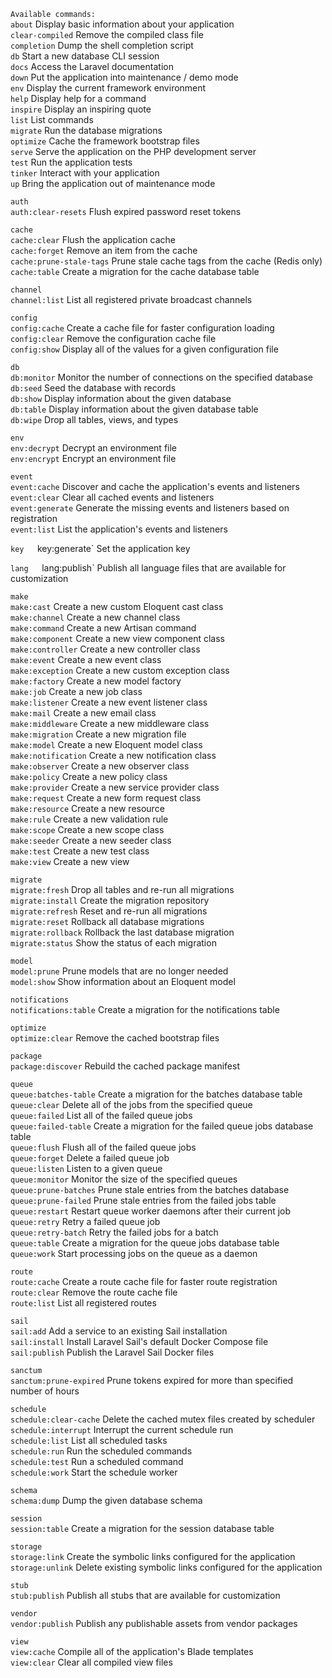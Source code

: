 `Available commands:`  
`about`                   Display basic information about your application  
`clear-compiled`          Remove the compiled class file  
`completion`              Dump the shell completion script  
`db`                      Start a new database CLI session  
`docs`                    Access the Laravel documentation  
`down`                    Put the application into maintenance / demo mode  
`env`                     Display the current framework environment  
`help`                    Display help for a command  
`inspire`                 Display an inspiring quote  
`list`                    List commands  
`migrate`                 Run the database migrations  
`optimize`                Cache the framework bootstrap files  
`serve`                   Serve the application on the PHP development server  
`test`                    Run the application tests  
`tinker`                  Interact with your application  
`up`                      Bring the application out of maintenance mode  
  
`auth`  
`auth:clear-resets`       Flush expired password reset tokens  
  
`cache`  
`cache:clear`             Flush the application cache  
`cache:forget`            Remove an item from the cache  
`cache:prune-stale-tags`  Prune stale cache tags from the cache (Redis only)  
`cache:table`             Create a migration for the cache database table  
  
`channel`  
`channel:list`            List all registered private broadcast channels  
  
`config`  
`config:cache`            Create a cache file for faster configuration loading  
`config:clear`            Remove the configuration cache file  
`config:show`             Display all of the values for a given configuration file  
  
`db`  
`db:monitor`              Monitor the number of connections on the specified database  
`db:seed`                 Seed the database with records  
`db:show`                 Display information about the given database  
`db:table`                Display information about the given database table  
`db:wipe`                 Drop all tables, views, and types  
  
`env`  
`env:decrypt`             Decrypt an environment file  
`env:encrypt`             Encrypt an environment file  
  
`event`  
`event:cache`             Discover and cache the application's events and listeners  
`event:clear`             Clear all cached events and listeners  
`event:generate`          Generate the missing events and listeners based on registration  
`event:list`              List the application's events and listeners  
  
`key  
`key:generate`            Set the application key  
  
`lang  
`lang:publish`            Publish all language files that are available for customization  
  
`make`  
`make:cast`               Create a new custom Eloquent cast class  
`make:channel`            Create a new channel class  
`make:command`            Create a new Artisan command  
`make:component`          Create a new view component class  
`make:controller`         Create a new controller class  
`make:event`              Create a new event class  
`make:exception`          Create a new custom exception class  
`make:factory`            Create a new model factory  
`make:job`                Create a new job class  
`make:listener`           Create a new event listener class  
`make:mail`               Create a new email class  
`make:middleware`         Create a new middleware class  
`make:migration`          Create a new migration file  
`make:model`              Create a new Eloquent model class  
`make:notification`       Create a new notification class  
`make:observer`           Create a new observer class  
`make:policy`             Create a new policy class  
`make:provider`           Create a new service provider class  
`make:request`            Create a new form request class  
`make:resource`           Create a new resource  
`make:rule`               Create a new validation rule  
`make:scope`              Create a new scope class  
`make:seeder`             Create a new seeder class  
`make:test`               Create a new test class  
`make:view`               Create a new view  
  
`migrate`  
`migrate:fresh`           Drop all tables and re-run all migrations  
`migrate:install`         Create the migration repository  
`migrate:refresh`         Reset and re-run all migrations  
`migrate:reset`           Rollback all database migrations  
`migrate:rollback`        Rollback the last database migration  
`migrate:status`          Show the status of each migration  
  
`model`  
`model:prune`             Prune models that are no longer needed  
`model:show`              Show information about an Eloquent model  
  
`notifications`  
`notifications:table`     Create a migration for the notifications table  
  
`optimize`  
`optimize:clear`          Remove the cached bootstrap files  
  
`package`  
`package:discover`        Rebuild the cached package manifest  
  
`queue`    
`queue:batches-table`     Create a migration for the batches database table    
`queue:clear`             Delete all of the jobs from the specified queue    
`queue:failed`            List all of the failed queue jobs    
`queue:failed-table`      Create a migration for the failed queue jobs database table    
`queue:flush`             Flush all of the failed queue jobs    
`queue:forget`            Delete a failed queue job    
`queue:listen`            Listen to a given queue    
`queue:monitor`           Monitor the size of the specified queues    
`queue:prune-batches`     Prune stale entries from the batches database    
`queue:prune-failed`      Prune stale entries from the failed jobs table    
`queue:restart`           Restart queue worker daemons after their current job    
`queue:retry`             Retry a failed queue job    
`queue:retry-batch`       Retry the failed jobs for a batch    
`queue:table`             Create a migration for the queue jobs database table    
`queue:work`              Start processing jobs on the queue as a daemon    
  
`route`  
`route:cache`             Create a route cache file for faster route registration  
`route:clear`             Remove the route cache file  
`route:list`              List all registered routes  
  
`sail`  
`sail:add`                Add a service to an existing Sail installation  
`sail:install`            Install Laravel Sail's default Docker Compose file  
`sail:publish`            Publish the Laravel Sail Docker files  
  
`sanctum`  
`sanctum:prune-expired`   Prune tokens expired for more than specified number of hours  
  
`schedule`  
`schedule:clear-cache`    Delete the cached mutex files created by scheduler  
`schedule:interrupt`      Interrupt the current schedule run  
`schedule:list`           List all scheduled tasks  
`schedule:run`            Run the scheduled commands  
`schedule:test`           Run a scheduled command  
`schedule:work`           Start the schedule worker  
  
`schema`  
`schema:dump`             Dump the given database schema  
  
`session`  
`session:table`           Create a migration for the session database table  
  
`storage`  
`storage:link`            Create the symbolic links configured for the application  
`storage:unlink`          Delete existing symbolic links configured for the application  
  
`stub`  
`stub:publish`            Publish all stubs that are available for customization  
  
`vendor`  
`vendor:publish`          Publish any publishable assets from vendor packages  
  
`view`  
`view:cache`              Compile all of the application's Blade templates  
`view:clear`              Clear all compiled view files  
